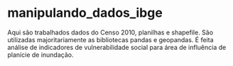 # manipulando_dados_ibge

Aqui são trabalhados dados do Censo 2010, planilhas e shapefile.
São utilizadas majoritariamente as bibliotecas pandas e geopandas.
É feita análise de indicadores de vulnerabilidade social para área de influência de planície de inundação.
